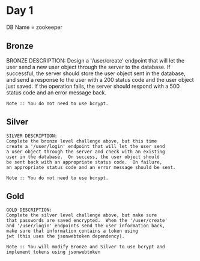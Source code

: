 # Day 1
DB Name = zookeeper
## Bronze
BRONZE DESCRIPTION:
	Design a '/user/create' endpoint that will let the user
	send a new user object through the server to the database. If successful,
	the server should store the user object sent in the database, and send
	a response to the user with a 200 status code and the user
	object just saved.  If the operation fails, the 
	server should respond with a 500 status code and an error
	message back.
	
	Note :: You do not need to use bcrypt.

## Silver
	SILVER DESCRIPTION:
	Complete the bronze level challenge above, but this time 
	create a '/user/login' endpoint that will let the user send
	a user object through the server and check with an existing
	user in the database.  On success, the user object should
	be sent back with an appropriate status code.  On failure,
	an appropriate status code and an error message should be sent.

	Note :: You do not need to use bcrypt.


## Gold
	GOLD DESCRIPTION:
	Complete the silver level challenge above, but make sure
	that passwords are saved encrypted.  When the '/user/create'
	and '/user/login' endpoints send the user information back,
	make sure that information contains a token using
	jwt (this uses the jsonwebtoken dependency).

	Note :: You will modify Bronze and Silver to use bcrypt and 
	implement tokens using jsonwebtoken
